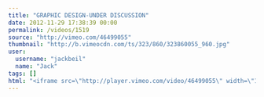 ```yaml
---
title: "GRAPHIC DESIGN-UNDER DISCUSSION"
date: 2012-11-29 17:38:39 00:00
permalink: /videos/1519
source: "http://vimeo.com/46499055"
thumbnail: "http://b.vimeocdn.com/ts/323/860/323860055_960.jpg"
user:
  username: "jackbeil"
  name: "Jack"
tags: []
html: "<iframe src=\"http://player.vimeo.com/video/46499055\" width=\"1280\" height=\"720\" frameborder=\"0\" webkitAllowFullScreen mozallowfullscreen allowFullScreen></iframe>"
---
```


